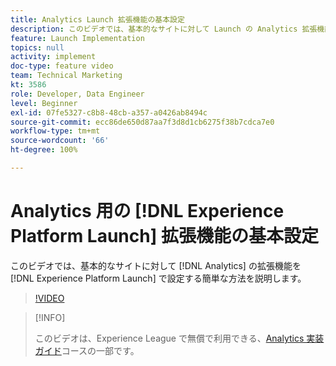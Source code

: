 ```yaml
---
title: Analytics Launch 拡張機能の基本設定
description: このビデオでは、基本的なサイトに対して Launch の Analytics 拡張機能を設定する簡単な方法を説明します。
feature: Launch Implementation
topics: null
activity: implement
doc-type: feature video
team: Technical Marketing
kt: 3586
role: Developer, Data Engineer
level: Beginner
exl-id: 07fe5327-c8b8-48cb-a357-a0426ab8494c
source-git-commit: ecc86de650d87aa7f3d8d1cb6275f38b7cdca7e0
workflow-type: tm+mt
source-wordcount: '66'
ht-degree: 100%

---
```


# Analytics 用の [!DNL Experience Platform Launch] 拡張機能の基本設定

このビデオでは、基本的なサイトに対して [!DNL Analytics] の拡張機能を [!DNL Experience Platform Launch] で設定する簡単な方法を説明します。

>[!VIDEO](https://video.tv.adobe.com/v/28751/?quality=12&learn=on)

>[!INFO]
>
> このビデオは、Experience League で無償で利用できる、[Analytics 実装ガイド](https://experienceleague.adobe.com/?recommended=Analytics-D-1-2019.1)コースの一部です。